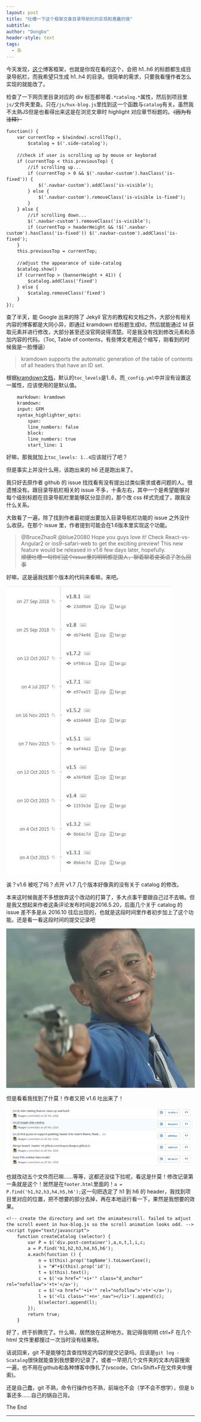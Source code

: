 ```yaml
---
layout: post
title: "吐槽一下这个框架文章目录导航栏的实现和愚蠢的我"
subtitle: 
author: "Dongbo"
header-style: text
tags:
  - 杂
---
```



今天发现，[这个](https://github.com/Huxpro/huxpro.github.io)博客框架，也就是你现在看的这个，会把 h1..h6 的标题都生成目录导航栏，而我希望只生成 h1..h4 的目录。很简单的需求，只要我看懂作者怎么实现的就能改了。

检查了一下网页里目录对应的 div 标签都带着`.*catalog.*`属性，然后到项目里`js/`文件夹里查。只在`/js/hux-blog.js`里找到这一个函数与`catalog`有关。虽然我不太熟JS但是也看得出来这是在浏览文章时 highlight 对应章节标题的。~~（因为有注释）~~

    function() {
        var currentTop = $(window).scrollTop(),
            $catalog = $('.side-catalog');

        //check if user is scrolling up by mouse or keyborad
        if (currentTop < this.previousTop) {
            //if scrolling up...
            if (currentTop > 0 && $('.navbar-custom').hasClass('is-fixed')) {
                $('.navbar-custom').addClass('is-visible');
            } else {
                $('.navbar-custom').removeClass('is-visible is-fixed');
            }
        } else {
            //if scrolling down...
            $('.navbar-custom').removeClass('is-visible');
            if (currentTop > headerHeight && !$('.navbar-custom').hasClass('is-fixed')) $('.navbar-custom').addClass('is-fixed');
        }
        this.previousTop = currentTop;

        //adjust the appearance of side-catalog
        $catalog.show()
        if (currentTop > (bannerHeight + 41)) {
            $catalog.addClass('fixed')
        } else {
            $catalog.removeClass('fixed')
        }
    });

查了半天，能 Google 出来的除了 Jekyll 官方的教程和文档之外，大部分有相关内容的博客都是大同小异，即通过 kramdown 给标题生成Id，然后就能通过 Id 获取元素并进行修改，大部分甚至还没官网说得清楚。可是我没有找到修改元素和添加内容的代码。（Toc, Table of contents，有些博文老用这个缩写，刚看到的时候我是一脸懵逼）

> kramdown supports the automatic generation of the table of contents of all headers that have an ID set. 

根据[kramdown文档](https://kramdown.gettalong.org/converter/html.html)，默认的`toc_levels`是1..6，而`_config.yml`中并没有设置这一属性，应该使用的是默认值。

        markdown: kramdown
        kramdown:
        input: GFM     
        syntax_highlighter_opts:
            span:
            line_numbers: false
            block:
            line_numbers: true
            start_line: 1

好嘛，那我就加上`toc_levels: 1..4`应该就行了吧？

但是事实上并没什么用，该跑出来的 h6 还是跑出来了。

我只好去原作者 github 的 issue 找找看有没有提出过类似需求或者问题的人。很遗憾没有。跟目录导航栏相关的 issue 不多，十条左右，其中一个是希望能够对每个级别标题在目录导航栏里能够区分显示的，那个改 css 样式完成了，跟我没什么关系。

大致看了一遍，除了找到作者最初提出要加入目录导航栏功能的 issue 之外没什么收获。在那个 issue 里，作者提到可能会在1.6版本里实现这个功能。

> @BruceZhaoR @blue20080 Hope you guys love it!
Check React-vs-Angular2 or ios9-safari-web to get the exciting preview! This new feature would be released in v1.6 few days later, hopefully.  
~~顺便吐槽一句你们这个issue里的明明都是国人，聊着聊着变英语了怎么回事~~

好嘛，这是逼我找那个版本的代码来看嘛，来吧。

![release history](/img/in-post/post-catalog/img1-release-log.jpg)

诶？v1.6 被吃了吗？点开 v1.7 几个版本好像真的没有关于 catalog 的修改。

本来这时候我差不多想放弃这个改动的打算了，多大点事干要跟自己过不去嘛。但是我又想起来作者这条评论发布时间是2016.5.20，后面几个关于 catalog 的 issue 差不多是从 2016.10 往后出现的，也就是这段时间里作者初步加上了这个功能。还是看一看这段时间的提交记录吧

![emoji](/img/in-post/post-catalog/img3.jpg)

但是看看我找到了什莫！作者又把 v1.6 吐出来了！

![commits](/img/in-post/post-catalog/img2-commits.jpg)

也就改动五个文件而已嘛……等等，这都还没往下拉呢，看这是什莫！修改记录第一条就是这个！居然是在`footer.html`里面的！`a = P.find('h1,h2,h3,h4,h5,h6');`这一句把选定了 h1 到 h6 的 header，我找到项目里对应的位置，把不想要的部分去掉，再在本地运行看一下，果然是我想要的效果。

    <!-- create the directory and set the animatescroll. failed to adjust the scroll event in hux-blog.js so the scroll animation looks odd. -->
    <script type="text/javascript">
        function createCatalog (selector) {
            var P = $('div.post-container'),a,n,t,l,i,c;
            a = P.find('h1,h2,h3,h4,h5,h6');
            a.each(function () {
                n = $(this).prop('tagName').toLowerCase();
                i = "#"+$(this).prop('id');
                t = $(this).text();
                c = $('<a href="'+i+'" class="d_anchor" rel="nofollow">'+t+'</a>');
                c = $('<a href="'+i+'" rel="nofollow">'+t+'</a>');
                l = $('<li class="'+n+'_nav"></li>').append(c);
                $(selector).append(l);
            });
            return true;    
        }


好了，终于折腾完了。什么嘛，居然放在这种地方。我记得我明明 ctrl+F 在几个 html 文件里都搜过一次当时没有结果呀。

话说回来，git 不是能够包含查找特定内容的提交记录吗。应该是`git log -Scatalog`很快就能查到我想要的记录了，或者一早把几个文件夹的文本内容搜索一遍，也不用在github和各种博客中挣扎了(vscode，Ctrl+Shift+F在文件夹中搜索)。

还是自己蠢，git 不熟，命令行操作也不熟，前端也不会（学不会不想学），但是 b 事还多……自己的锅自己背。

The End

------

